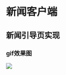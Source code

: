# 新闻客户端
## 新闻引导页实现<br>
### gif效果图
![](https://github.com/fkzdaz/NewsStart/raw/master/GIF/GIF.gif)  

